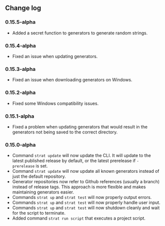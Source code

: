 ## Change log

### 0.15.5-alpha
 * Added a secret function to generators to generate random strings.

### 0.15.4-alpha
 * Fixed an issue when updating generators.

### 0.15.3-alpha
 * Fixed an issue when downloading generators on Windows.

### 0.15.2-alpha
 * Fixed some Windows compatibility issues.

### 0.15.1-alpha
 * Fixed a problem when updating generators that would result in the
   generators not being saved to the correct directory.

### 0.15.0-alpha
 * Command `strat update` will now update the CLI. It will update to the
   latest published release by default, or the latest prerelease if
   `-prerelease` is set.
 * Command `strat update` will now update all known generators instead of just
   the default repository.
 * Generator repositories now refer to Github references (usually a branch)
   instead of release tags. This approach is more flexible and makes
   maintaining generators easier.
 * Commands `strat up` and `strat test` will now properly output errors.
 * Commands `strat up` and `strat test` will now properly handle user input.
 * Commands `strat up` and `strat test` will now shutdown cleanly and wait for
   the script to terminate.
 * Added command `strat run script` that executes a project script.
